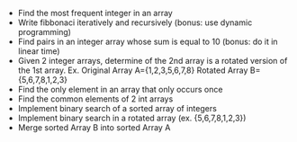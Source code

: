 
- Find the most frequent integer in an array
- Write fibbonaci iteratively and recursively (bonus: use dynamic programming)
- Find pairs in an integer array whose sum is equal to 10 (bonus: do it in linear time)
- Given 2 integer arrays, determine of the 2nd array is a rotated version of the 1st array. Ex. Original Array A={1,2,3,5,6,7,8} Rotated Array B={5,6,7,8,1,2,3}
- Find the only element in an array that only occurs once
- Find the common elements of 2 int arrays
- Implement binary search of a sorted array of integers
- Implement binary search in a rotated array (ex. {5,6,7,8,1,2,3})
- Merge sorted Array B into sorted Array A


